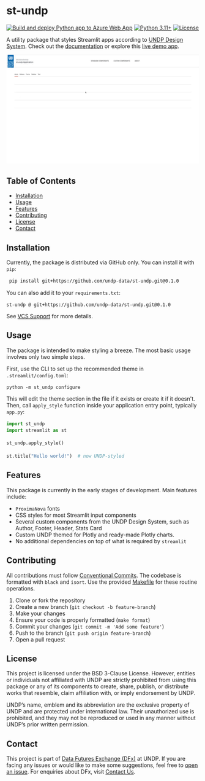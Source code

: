 # st-undp

[![Build and deploy Python app to Azure Web App](https://github.com/undp-data/st-undp/actions/workflows/azure-webapps-python.yml/badge.svg)](https://github.com/undp-data/st-undp/actions/workflows/azure-webapps-python.yml)
[![Python 3.11+](https://img.shields.io/badge/python-3.11+-blue.svg)](https://www.python.org/downloads/release/python-3110/)
[![License](https://img.shields.io/github/license/undp-data/st-undp)](https://github.com/undp-data/st-undp/blob/main/LICENSE)

A utility package that styles Streamlit apps according to [UNDP Design System](https://design.undp.org).
Check out the [documentation](https://undp-data.github.io/st-undp) or explore this [live demo app](https://st-undp.azurewebsites.net).

![Preview](docs/assets/images/preview.gif)

## Table of Contents

- [Installation](#installation)
- [Usage](#usage)
- [Features](#features)
- [Contributing](#contributing)
- [License](#license)
- [Contact](#contact)

## Installation

Currently, the package is distributed via GitHub only. You can install it with `pip`:

```bash
 pip install git+https://github.com/undp-data/st-undp.git@0.1.0
```

You can also add it to your `requirements.txt`:

```requirements
st-undp @ git+https://github.com/undp-data/st-undp.git@0.1.0
```

See [VCS Support](https://pip.pypa.io/en/stable/topics/vcs-support/#vcs-support) for more details.

## Usage

The package is intended to make styling a breeze. The most basic usage involves only two simple steps.

First, use the CLI to set up the recommended theme in `.streamlit/config.toml`:

```shell
python -m st_undp configure
```

This will edit the theme section in the file if it exists or create it if it doesn't.
Then, call `apply_style` function inside your application entry point, typically `app.py`:

```python
import st_undp
import streamlit as st

st_undp.apply_style()

st.title("Hello world!")  # now UNDP-styled
```

## Features

This package is currently in the early stages of development. Main features include:

- `ProximaNova` fonts
- CSS styles for most Streamlit input components
- Several custom components from the UNDP Design System, such as Author, Footer, Header, Stats Card
- Custom UNDP themed for Plotly and ready-made Plotly charts.
- No additional dependencies on top of what is required by `streamlit`

## Contributing

All contributions must follow [Conventional Commits](https://www.conventionalcommits.org/en/v1.0.0/).
The codebase is formatted with `black` and `isort`. Use the provided [Makefile](./Makefile) for these
routine operations.

1. Clone or fork the repository
2. Create a new branch (`git checkout -b feature-branch`)
3. Make your changes
4. Ensure your code is properly formatted (`make format`)
5. Commit your changes (`git commit -m 'Add some feature'`)
6. Push to the branch (`git push origin feature-branch`)
7. Open a pull request

## License

This project is licensed under the BSD 3-Clause License. However, entities or individuals not affiliated with UNDP
are strictly prohibited from using this package or any of its components to create, share, publish, or distribute works
that resemble, claim affiliation with, or imply endorsement by UNDP.

UNDP’s name, emblem and its abbreviation are the exclusive property of UNDP and are protected under international law.
Their unauthorized use is prohibited, and they may not be reproduced or used in any manner without UNDP’s prior written permission.

## Contact

This project is part of [Data Futures Exchange (DFx)](https://data.undp.org) at UNDP.
If you are facing any issues or would like to make some suggestions, feel free to
[open an issue](https://github.com/undp-data/st-undp/issues/new/choose).
For enquiries about DFx, visit [Contact Us](https://data.undp.org/contact-us).
